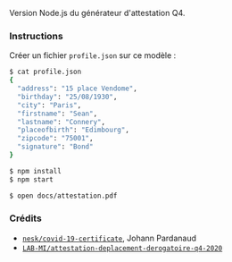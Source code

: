Version Node.js du générateur d'attestation Q4.

### Instructions

Créer un fichier `profile.json` sur ce modèle :
```sh
$ cat profile.json 
{
  "address": "15 place Vendome",
  "birthday": "25/08/1930",
  "city": "Paris",
  "firstname": "Sean",
  "lastname": "Connery",
  "placeofbirth": "Edimbourg",
  "zipcode": "75001",
  "signature": "Bond"
}
```

```sh
$ npm install
$ npm start

$ open docs/attestation.pdf
```

### Crédits

- [`nesk/covid-19-certificate`](https://github.com/nesk/covid-19-certificate), Johann Pardanaud
- [`LAB-MI/attestation-deplacement-derogatoire-q4-2020`](https://github.com/LAB-MI/attestation-deplacement-derogatoire-q4-2020)
